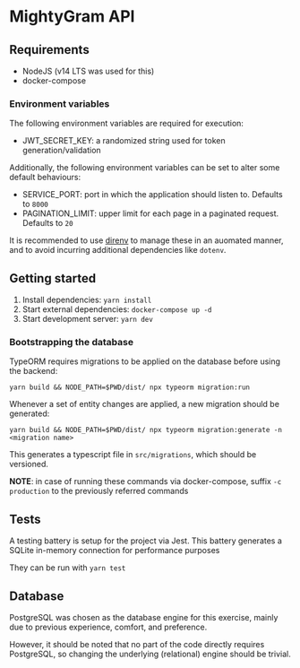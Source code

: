 # MightyGram API

## Requirements

* NodeJS (v14 LTS was used for this)
* docker-compose

### Environment variables

The following environment variables are required for execution:

* JWT_SECRET_KEY: a randomized string used for token generation/validation

Additionally, the following environment variables can be set to alter some default behaviours:

* SERVICE_PORT: port in which the application should listen to. Defaults to `8000`
* PAGINATION_LIMIT: upper limit for each page in a paginated request. Defaults to `20`

It is recommended to use [direnv](https://direnv.net/) to manage these in an auomated manner, and to avoid incurring additional dependencies like `dotenv`.

## Getting started

1. Install dependencies: `yarn install`
2. Start external dependencies: `docker-compose up -d`
3. Start development server: `yarn dev`

### Bootstrapping the database

TypeORM requires migrations to be applied on the database before using the backend:

`yarn build && NODE_PATH=$PWD/dist/ npx typeorm migration:run`

Whenever a set of entity changes are applied, a new migration should be generated:

`yarn build && NODE_PATH=$PWD/dist/ npx typeorm migration:generate -n <migration name>`

This generates a typescript file in `src/migrations`, which should be versioned.

**NOTE**: in case of running these commands via docker-compose, suffix `-c production` to the previously referred commands

## Tests

A testing battery is setup for the project via Jest.
This battery generates a SQLite in-memory connection for performance purposes

They can be run with `yarn test`

## Database

PostgreSQL was chosen as the database engine for this exercise, mainly due to previous experience, comfort, and preference.

However, it should be noted that no part of the code directly requires PostgreSQL, so changing the underlying (relational) engine should be trivial.
